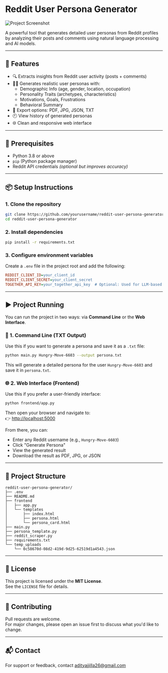 
# Reddit User Persona Generator

![Project Screenshot](screenshot.png) <!-- Add a screenshot if available -->

A powerful tool that generates detailed user personas from Reddit profiles by analyzing their posts and comments using natural language processing and AI models.

---

## 🚀 Features

- 🔍 Extracts insights from Reddit user activity (posts + comments)
- 🧑‍💼 Generates realistic user personas with:
  - Demographic Info (age, gender, location, occupation)
  - Personality Traits (archetypes, characteristics)
  - Motivations, Goals, Frustrations
  - Behavioral Summary
- 💾 Export options: PDF, JPG, JSON, TXT
- 🕘 View history of generated personas
- 🌐 Clean and responsive web interface

---

## 🧰 Prerequisites

- Python 3.8 or above
- `pip` (Python package manager)
- Reddit API credentials *(optional but improves accuracy)*

---

## 📦 Setup Instructions

### 1. Clone the repository

```bash
git clone https://github.com/yourusername/reddit-user-persona-generator.git
cd reddit-user-persona-generator
```

### 2. Install dependencies

```bash
pip install -r requirements.txt
```

### 3. Configure environment variables

Create a `.env` file in the project root and add the following:

```ini
REDDIT_CLIENT_ID=your_client_id
REDDIT_CLIENT_SECRET=your_client_secret
TOGETHER_API_KEY=your_together_api_key  # Optional: Used for LLM-based analysis
```

---

## ▶️ Project Running

You can run the project in two ways: via **Command Line** or the **Web Interface**.

### 🔧 1. Command Line (TXT Output)

Use this if you want to generate a persona and save it as a `.txt` file:

```bash
python main.py Hungry-Move-6603 --output persona.txt
```

This will generate a detailed persona for the user `Hungry-Move-6603` and save it in `persona.txt`.

### 🌐 2. Web Interface (Frontend)

Use this if you prefer a user-friendly interface:

```bash
python frontend/app.py
```

Then open your browser and navigate to:  
👉 [http://localhost:5000](http://localhost:5000)

From there, you can:

- Enter any Reddit username (e.g., `Hungry-Move-6603`)
- Click "Generate Persona"
- View the generated result
- Download the result as PDF, JPG, or JSON

---

## 📁 Project Structure

```plaintext
reddit-user-persona-generator/
├── .env
├── README.md
├── frontend
│   ├── app.py
│   └── templates
│       ├── index.html
│       ├── persona.html
│       └── persona_card.html
├── main.py
├── persona_template.py
├── reddit_scraper.py
├── requirements.txt
└── temp_uploads
    └── 0c58670d-08d2-419d-9d25-62519d1a4543.json

```

---

## 📄 License

This project is licensed under the **MIT License**.  
See the `LICENSE` file for details.

---

## 🙌 Contributing

Pull requests are welcome.  
For major changes, please open an issue first to discuss what you'd like to change.

---

## 📬 Contact

For support or feedback, contact [adityajjilla26@gmail.com](mailto:adityajjilla26@gmail.com)
